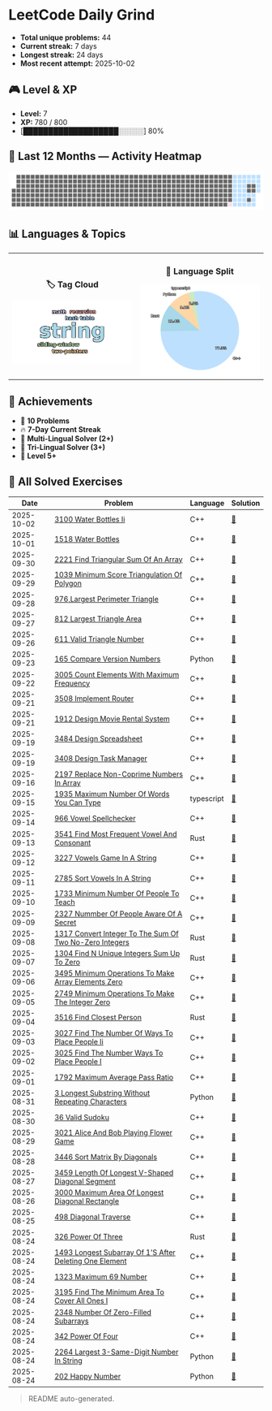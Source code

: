 # LeetCode Daily Grind

- **Total unique problems:** 44
- **Current streak:** 7 days
- **Longest streak:** 24 days
- **Most recent attempt:** 2025-10-02

## 🎮 Level & XP
- **Level:** 7  
- **XP:** 780 / 800  
- [███████████████████░░░░░] 80%


## 📆 Last 12 Months — Activity Heatmap
![Activity Heatmap](assets/heatmap.png)

## 📊 Languages & Topics

<table>
<tr>
<td width="50%" align="center">

### 🏷️ Tag Cloud
<img src="assets/tags_cloud.png" width="100%">

</td>
<td width="50%" align="center">

### 🧩 Language Split
<img src="assets/lang_pie.png" width="100%">

</td>
</tr>
</table>

## 🏅 Achievements
- 🥉 **10 Problems**
- 🔥 **7-Day Current Streak**
- 🧠 **Multi-Lingual Solver (2+)**
- 🧩 **Tri-Lingual Solver (3+)**
- 🚀 **Level 5+**


## 📜 All Solved Exercises
| Date | Problem | Language | Solution |
|------|---------|----------|----------|
| 2025-10-02 | [3100 Water Bottles Ii](https://leetcode.com/problems/water-bottles-ii/description) | C++ | [📄](cpp/3100.water_bottles_ii.cpp) |
| 2025-10-01 | [1518 Water Bottles](https://leetcode.com/problems/water-bottles/description) | C++ | [📄](cpp/1518.water_bottles.cpp) |
| 2025-09-30 | [2221 Find Triangular Sum Of An Array](https://leetcode.com/problems/find-triangular-sum-of-an-array/description) | C++ | [📄](cpp/2221.find_triangular_sum_of_an_array.cpp) |
| 2025-09-29 | [1039 Minimum Score Triangulation Of Polygon](https://leetcode.com/problems/minimum-score-triangulation-of-polygon/description) | C++ | [📄](cpp/1039.minimum_score_triangulation_of_polygon.cpp) |
| 2025-09-28 | [976,Largest Perimeter Triangle](https://leetcode.com/problems/largest-perimeter-triangle/description) | C++ | [📄](cpp/976,largest_perimeter_triangle.cpp) |
| 2025-09-27 | [812 Largest Triangle Area](https://leetcode.com/problems/largest-triangle-area/description) | C++ | [📄](cpp/812.largest_triangle_area.cpp) |
| 2025-09-26 | [611 Valid Triangle Number](https://leetcode.com/problems/valid-triangle-number/description) | C++ | [📄](cpp/611.valid_triangle_number.cpp) |
| 2025-09-23 | [165 Compare Version Numbers](https://leetcode.com/problems/compare-version-numbers/description) | Python | [📄](py/165.compare_version_numbers.py) |
| 2025-09-22 | [3005 Count Elements With Maximum Frequency](https://leetcode.com/problems/count-elements-with-maximum-frequency/description) | C++ | [📄](cpp/3005.count_elements_with_maximum_frequency.cpp) |
| 2025-09-21 | [3508 Implement Router](https://leetcode.com/problems/implement-router/description) | C++ | [📄](cpp/3508.implement_router.cpp) |
| 2025-09-21 | [1912 Design Movie Rental System](https://leetcode.com/problems/implement-router/description) | C++ | [📄](cpp/1912.design_movie_rental_system.cpp) |
| 2025-09-19 | [3484 Design Spreadsheet](https://leetcode.com/problems/design-spreadsheet/description) | C++ | [📄](cpp/3484.design_spreadsheet.cpp) |
| 2025-09-19 | [3408 Design Task Manager](https://leetcode.com/problems/design-task-manager/description) | C++ | [📄](cpp/3408.design_task_manager.cpp) |
| 2025-09-16 | [2197 Replace Non-Coprime Numbers In Array](https://leetcode.com/problems/replace-non-coprime-numbers-in-array/description) | C++ | [📄](cpp/2197.replace_non-coprime_numbers_in_array.cpp) |
| 2025-09-15 | [1935 Maximum Number Of Words You Can Type](https://leetcode.com/problems/maximum-number-of-words-you-can-type/description) | typescript | [📄](typescript/1935.maximum_number_of_words_you_can_type.ts) |
| 2025-09-14 | [966 Vowel Spellchecker](https://leetcode.com/problems/vowel-spellchecker/description/) | C++ | [📄](cpp/966.vowel_spellchecker.cpp) |
| 2025-09-13 | [3541 Find Most Frequent Vowel And Consonant](https://leetcode.com/problems/find-most-frequent-vowel-and-consonant/description) | Rust | [📄](rust/3541.find_most_frequent_vowel_and_consonant.rs) |
| 2025-09-12 | [3227 Vowels Game In A String](https://leetcode.com/problems/vowels-game-in-a-string/description) | C++ | [📄](cpp/3227.vowels_game_in_a_string.cpp) |
| 2025-09-11 | [2785 Sort Vowels In A String](https://leetcode.com/problems/sort-vowels-in-a-string/description) | C++ | [📄](cpp/2785.sort_vowels_in_a_string.cpp) |
| 2025-09-10 | [1733 Minimum Number Of People To Teach](https://leetcode.com/problems/minimum-number-of-people-to-teach/description) | C++ | [📄](cpp/1733.minimum_number_of_people_to_teach.cpp) |
| 2025-09-09 | [2327 Nummber Of People Aware Of A Secret](https://leetcode.com/problems/number-of-people-aware-of-a-secret/description/) | C++ | [📄](cpp/2327.nummber_of_people_aware_of_a_secret.cpp) |
| 2025-09-08 | [1317 Convert Integer To The Sum Of Two No-Zero Integers](https://leetcode.com/problems/convert-integer-to-the-sum-of-two-no-zero-integers/description/) | Rust | [📄](rust/1317.convert_integer_to_the_sum_of_two_no-zero_integers.rs) |
| 2025-09-07 | [1304 Find N Unique Integers Sum Up To Zero](https://leetcode.com/problems/find-n-unique-integers-sum-up-to-zero/description) | Rust | [📄](rust/1304.find_n_unique_integers_sum_up_to_zero.rs) |
| 2025-09-06 | [3495 Minimum Operations To Make Array Elements Zero](https://leetcode.com/problems/minimum-operations-to-make-array-elements-zero/description) | C++ | [📄](cpp/3495.minimum_operations_to_make_array_elements_zero.cpp) |
| 2025-09-05 | [2749 Minimum Operations To Make The Integer Zero](https://leetcode.com/problems/minimum-operations-to-make-the-integer-zero/description/) | C++ | [📄](cpp/2749.minimum_operations_to_make_the_integer_zero.cpp) |
| 2025-09-04 | [3516 Find Closest Person](https://leetcode.com/problems/find-closest-person/description/) | Rust | [📄](rust/3516.find_closest_person.rs) |
| 2025-09-03 | [3027 Find The Number Of Ways To Place People Ii](https://leetcode.com/problems/find-the-number-of-ways-to-place-people-ii/description) | C++ | [📄](cpp/3027.find_the_number_of_ways_to_place_people_ii.cpp) |
| 2025-09-02 | [3025 Find The Number Ways To Place People I](https://leetcode.com/problems/find-the-number-of-ways-to-place-people-i/description) | C++ | [📄](cpp/3025.find_the_number_ways_to_place_people_i.cpp) |
| 2025-09-01 | [1792 Maximum Average Pass Ratio](https://leetcode.com/problems/maximum-average-pass-ratio/description) | C++ | [📄](cpp/1792.maximum_average_pass_ratio.cpp) |
| 2025-08-31 | [3 Longest Substring Without Repeating Characters](https://leetcode.com/problems/longest-substring-without-repeating-characters/description) | Python | [📄](py/3.longest_substring_without_repeating_characters.py) |
| 2025-08-30 | [36 Valid Sudoku](https://leetcode.com/problems/valid-sudoku/description/) | C++ | [📄](cpp/36.valid_sudoku.cpp) |
| 2025-08-29 | [3021 Alice And Bob Playing Flower Game](https://leetcode.com/problems/alice-and-bob-playing-flower-game/description/) | C++ | [📄](cpp/3021.alice_and_bob_playing_flower_game.cpp) |
| 2025-08-28 | [3446 Sort Matrix By Diagonals](https://leetcode.com/problems/sort-matrix-by-diagonals/description) | C++ | [📄](cpp/3446.sort_matrix_by_diagonals.cpp) |
| 2025-08-27 | [3459 Length Of Longest V-Shaped Diagonal Segment](https://leetcode.com/problems/length-of-longest-v-shaped-diagonal-segment/) | C++ | [📄](cpp/3459.length_of_longest_v-shaped_diagonal_segment.cpp) |
| 2025-08-26 | [3000 Maximum Area Of Longest Diagonal Rectangle](https://leetcode.com/problems/maximum-area-of-longest-diagonal-rectangle/description) | C++ | [📄](cpp/3000.maximum_area_of_longest_diagonal_rectangle.cpp) |
| 2025-08-25 | [498 Diagonal Traverse](https://leetcode.com/problems/diagonal-traverse/description) | C++ | [📄](cpp/498.diagonal_traverse.cpp) |
| 2025-08-24 | [326 Power Of Three](https://leetcode.com/problems/power-of-three/description/) | Rust | [📄](rust/326.power_of_three.rs) |
| 2025-08-24 | [1493 Longest Subarray Of 1'S After Deleting One Element](https://leetcode.com/problems/longest-subarray-of-1s-after-deleting-one-element/description) | C++ | [📄](cpp/1493.longest_subarray_of_1's_after_deleting_one_element.cpp) |
| 2025-08-24 | [1323 Maximum 69 Number](https://leetcode.com/problems/maximum-69-number/description) | C++ | [📄](cpp/1323.maximum_69_number.cpp) |
| 2025-08-24 | [3195 Find The Minimum Area To Cover All Ones I](https://leetcode.com/problems/find-the-minimum-area-to-cover-all-ones-I/description) | C++ | [📄](cpp/3195.find_the_minimum_area_to_cover_all_ones_I.cpp) |
| 2025-08-24 | [2348 Number Of Zero-Filled Subarrays](https://leetcode.com/problems/number-of-zero-filled-subarrays/description) | C++ | [📄](cpp/2348.number_of_zero-filled_subarrays.cpp) |
| 2025-08-24 | [342 Power Of Four](https://leetcode.com/problems/power-of-four/description) | C++ | [📄](cpp/342.power_of_four.cpp) |
| 2025-08-24 | [2264 Largest 3-Same-Digit Number In String](https://leetcode.com/problems/largest-3-same-digit-number-in-string/description/) | Python | [📄](py/2264.largest_3-same-digit_number_in_string.py) |
| 2025-08-24 | [202 Happy Number](https://leetcode.com/problems/happy-number/description/) | Python | [📄](py/202.happy_number.py) |



> README auto-generated.
